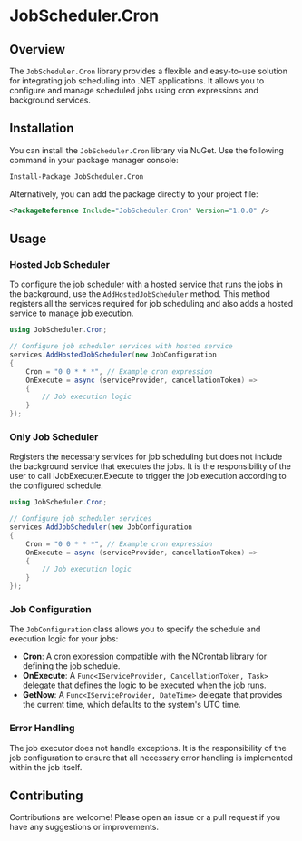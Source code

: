 ﻿# JobScheduler.Cron

## Overview

The `JobScheduler.Cron` library provides a flexible and easy-to-use solution for integrating job 
scheduling into .NET applications. It allows you to configure and manage scheduled jobs using cron 
expressions and background services.

## Installation

You can install the `JobScheduler.Cron` library via NuGet. Use the following command in your package manager console:

```bash
Install-Package JobScheduler.Cron
```

Alternatively, you can add the package directly to your project file:

```xml
<PackageReference Include="JobScheduler.Cron" Version="1.0.0" />
```

## Usage

### Hosted Job Scheduler

To configure the job scheduler with a hosted service that runs the jobs in the background, use the 
`AddHostedJobScheduler` method. This method registers all the services required for job scheduling 
and also adds a hosted service to manage job execution.

```csharp
using JobScheduler.Cron;

// Configure job scheduler services with hosted service
services.AddHostedJobScheduler(new JobConfiguration
{
    Cron = "0 0 * * *", // Example cron expression
    OnExecute = async (serviceProvider, cancellationToken) =>
    {
        // Job execution logic
    }
});
```

### Only Job Scheduler

Registers the necessary services for job scheduling but does not include the background service 
that executes the jobs. It is the responsibility of the user to call IJobExecuter.Execute to trigger the 
job execution according to the configured schedule.

```csharp
using JobScheduler.Cron;

// Configure job scheduler services
services.AddJobScheduler(new JobConfiguration
{
    Cron = "0 0 * * *", // Example cron expression
    OnExecute = async (serviceProvider, cancellationToken) =>
    {
        // Job execution logic
    }
});
```

### Job Configuration

The `JobConfiguration` class allows you to specify the schedule and execution logic for your jobs:

- **Cron**: A cron expression compatible with the NCrontab library for defining the job schedule.
- **OnExecute**: A `Func<IServiceProvider, CancellationToken, Task>` delegate that defines the logic to 
be executed when the job runs.
- **GetNow**: A `Func<IServiceProvider, DateTime>` delegate that provides the current time, which 
defaults to the system's UTC time.

### Error Handling

The job executor does not handle exceptions. It is the responsibility of the job configuration to ensure 
that all necessary error handling is implemented within the job itself.

## Contributing

Contributions are welcome! Please open an issue or a pull request if you have any suggestions or improvements.